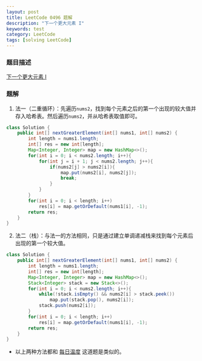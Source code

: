 ```yaml
---
layout: post
title: LeetCode 0496 题解
description: "下一个更大元素 I"
keywords: test
category: LeetCode
tags: [solving LeetCode]
---
```


### 题目描述
[下一个更大元素 I](https://leetcode-cn.com/problems/next-greater-element-i/)

### 题解
1. 法一（二重循环）：先遍历`nums2`，找到每个元素之后的第一个出现的较大值并存入哈希表。然后遍历`nums2`，并从哈希表取值即可。
```java
class Solution {
    public int[] nextGreaterElement(int[] nums1, int[] nums2) {
        int length = nums1.length;
        int[] res = new int[length];
        Map<Integer, Integer> map = new HashMap<>();
        for(int i = 0; i < nums2.length; i++){
            for(int j = i + 1; j < nums2.length; j++){
                if(nums2[j] > nums2[i]){
                    map.put(nums2[i], nums2[j]);
                    break;
                }
            }
        } 
        for(int i = 0; i < length; i++)
            res[i] = map.getOrDefault(nums1[i], -1);       
        return res;
    }
}
```
2. 法二（栈）：与法一的方法相同，只是通过建立单调递减栈来找到每个元素后出现的第一个较大值。
```java
class Solution {
    public int[] nextGreaterElement(int[] nums1, int[] nums2) {
        int length = nums1.length;
        int[] res = new int[length];
        Map<Integer, Integer> map = new HashMap<>();
        Stack<Integer> stack = new Stack<>();
        for(int i = 0; i < nums2.length; i++){
            while(!stack.isEmpty() && nums2[i] > stack.peek())
                map.put(stack.pop(), nums2[i]);
            stack.push(nums2[i]);
        } 
        for(int i = 0; i < length; i++)
            res[i] = map.getOrDefault(nums1[i], -1);       
        return res;
    }
}
```
* 以上两种方法都和 [每日温度](https://leetcode-cn.com/problems/daily-temperatures/) 这道题是类似的。